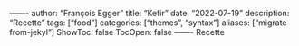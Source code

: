 ——-
author: “François Egger”
title: “Kefir”
date: “2022-07-19”
description: “Recette”
tags: [“food”]
categories: [“themes”, “syntax”]
aliases: [“migrate-from-jekyl”]
ShowToc: false
TocOpen: false
——-
Recette 